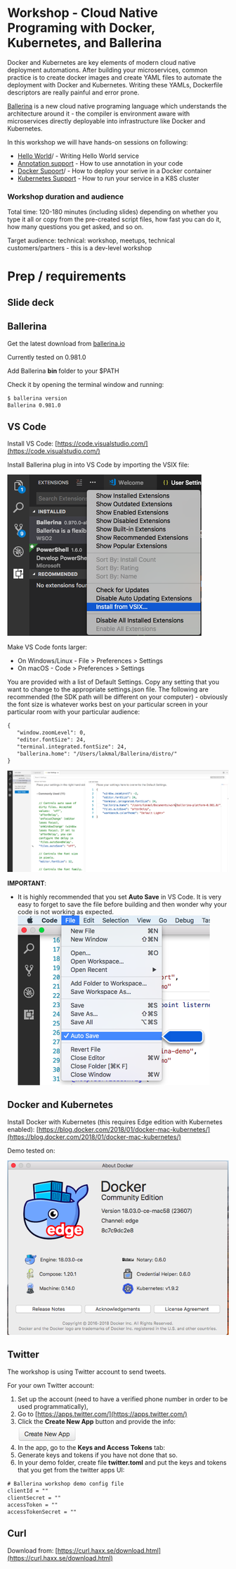 # Workshop - Cloud Native Programing with Docker, Kubernetes, and Ballerina

Docker and Kubernetes are key elements of modern cloud native deployment automations. After building your microservices, common practice is to create docker images and create YAML files to automate the deployment with Docker and Kubernetes. Writing these YAMLs, Dockerfile descriptors are really painful and error prone. 

[Ballerina](http://ballerina.io) is a new cloud native programing language which understands the architecture around it - the compiler is environment aware with microservices directly deployable into infrastructure like Docker and Kubernetes. 

In this workshop we will have hands-on sessions on following:
- [Hello World](./turotial-01)/ - Writing Hello World service
- [Annotation support](./tutorial-02/) - How to use annotation in your code
- [Docker Supoort](./tutorial-03)/ - How to deploy your serive in a Docker container
- [Kubernetes Support](./tutorial-04/) - How to run your service in a K8S cluster

### Workshop duration and audience
Total time: 120-180 minutes (including slides) depending on whether you type it all or copy from the pre-created script files, how fast you can do it, how many questions you get asked, and so on.

Target audience: technical: workshop, meetups, technical customers/partners - this is a dev-level workshop

# Prep / requirements

## Slide deck


## Ballerina

Get the latest download from [ballerina.io](http://ballerina.io)

Currently tested on 0.981.0

Add Ballerina **bin** folder to your $PATH

Check it by opening the terminal window and running:

```
$ ballerina version
Ballerina 0.981.0
```

## VS Code

Install VS Code: [https://code.visualstudio.com/](https://code.visualstudio.com/)

Install Ballerina plug in into VS Code by importing the VSIX file:

![image alt text](img/image_0.png)

Make VS Code fonts larger:

* On Windows/Linux - File > Preferences > Settings
* On macOS - Code > Preferences > Settings

You are provided with a list of Default Settings. Copy any setting that you want to change to the appropriate settings.json file. The following are recommended (the SDK path will be different on your computer) - obviously the font size is whatever works best on your particular screen in your particular room with your particular audience:

```
{
   "window.zoomLevel": 0,
   "editor.fontSize": 24,
   "terminal.integrated.fontSize": 24,
   "ballerina.home": "/Users/lakmal/Ballerina/distro/"
}
```

![image alt text](img/image_1.png)

**IMPORTANT**:

* It is highly recommended that you set **Auto Save** in VS Code. It is very easy to forget to save the file before building and then wonder why your code is not working as expected.
![image alt text](img/image_2.png) 

## Docker and Kubernetes

Install Docker with Kubernetes (this requires Edge edition with Kubernetes enabled): [https://blog.docker.com/2018/01/docker-mac-kubernetes/](https://blog.docker.com/2018/01/docker-mac-kubernetes/) 

Demo tested on:

![image alt text](img/image_3.png)

## Twitter

The workshop is using Twitter account to send tweets.

For your own Twitter account:

1. Set up the account (need to have a verified phone number in order to be used programmatically),
2. Go to [https://apps.twitter.com/](https://apps.twitter.com/)
3. Click the **Create New App** button and provide the info: ![image alt text](img/image_5.png)
4. In the app, go to the **Keys and Access Tokens** tab:
5. Generate keys and tokens if you have not done that so.
6. In your demo folder, create file **twitter.toml** and put the keys and tokens that you get from the twitter apps UI:

```
# Ballerina workshop demo config file
clientId = ""
clientSecret = ""
accessToken = ""
accessTokenSecret = ""
```

## Curl

Download from: [https://curl.haxx.se/download.html](https://curl.haxx.se/download.html) 

